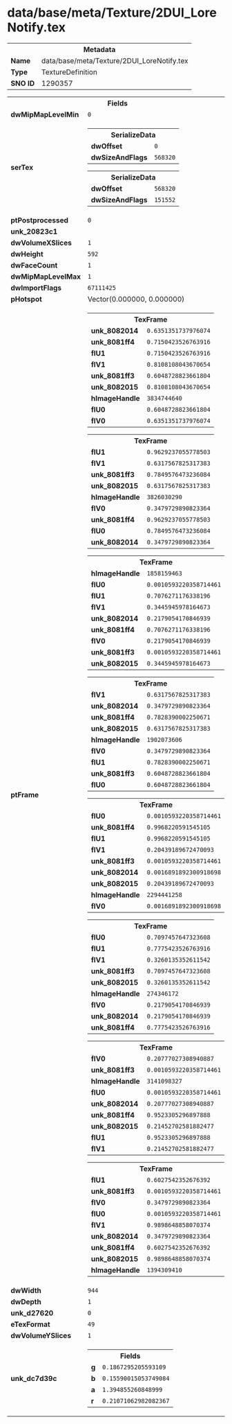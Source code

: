 <h1>data/base/meta/Texture/2DUI_LoreNotify.tex</h1><table><tr><th colspan="100%">Metadata</th></tr><tr><td><b>Name</b></td><td>data/base/meta/Texture/2DUI_LoreNotify.tex</td></tr><tr><td><b>Type</b></td><td>TextureDefinition</td></tr><tr><td><b>SNO ID</b></td><td>1290357</td></tr></table>

<table><tr><th colspan="100%">Fields</th></tr><tr><td><b>dwMipMapLevelMin</b></td><td><code>0</code></td></tr><tr><td><b>serTex</b></td><td><table><tr><th colspan="100%">SerializeData</th></tr><tr><td><b>dwOffset</b></td><td><code>0</code></td></tr><tr><td><b>dwSizeAndFlags</b></td><td><code>568320</code></td></tr></table>


<table><tr><th colspan="100%">SerializeData</th></tr><tr><td><b>dwOffset</b></td><td><code>568320</code></td></tr><tr><td><b>dwSizeAndFlags</b></td><td><code>151552</code></td></tr></table>


</td></tr><tr><td><b>ptPostprocessed</b></td><td><code>0</code></td></tr><tr><td><b>unk_20823c1</b></td><td></td></tr><tr><td><b>dwVolumeXSlices</b></td><td><code>1</code></td></tr><tr><td><b>dwHeight</b></td><td><code>592</code></td></tr><tr><td><b>dwFaceCount</b></td><td><code>1</code></td></tr><tr><td><b>dwMipMapLevelMax</b></td><td><code>1</code></td></tr><tr><td><b>dwImportFlags</b></td><td><code>67111425</code></td></tr><tr><td><b>pHotspot</b></td><td>Vector(0.000000, 0.000000)</td></tr><tr><td><b>ptFrame</b></td><td><table><tr><th colspan="100%">TexFrame</th></tr><tr><td><b>unk_8082014</b></td><td><code>0.6351351737976074</code></td></tr><tr><td><b>unk_8081ff4</b></td><td><code>0.7150423526763916</code></td></tr><tr><td><b>flU1</b></td><td><code>0.7150423526763916</code></td></tr><tr><td><b>flV1</b></td><td><code>0.8108108043670654</code></td></tr><tr><td><b>unk_8081ff3</b></td><td><code>0.6048728823661804</code></td></tr><tr><td><b>unk_8082015</b></td><td><code>0.8108108043670654</code></td></tr><tr><td><b>hImageHandle</b></td><td><code>3834744640</code></td></tr><tr><td><b>flU0</b></td><td><code>0.6048728823661804</code></td></tr><tr><td><b>flV0</b></td><td><code>0.6351351737976074</code></td></tr></table>


<table><tr><th colspan="100%">TexFrame</th></tr><tr><td><b>flU1</b></td><td><code>0.9629237055778503</code></td></tr><tr><td><b>flV1</b></td><td><code>0.6317567825317383</code></td></tr><tr><td><b>unk_8081ff3</b></td><td><code>0.7849576473236084</code></td></tr><tr><td><b>unk_8082015</b></td><td><code>0.6317567825317383</code></td></tr><tr><td><b>hImageHandle</b></td><td><code>3826030290</code></td></tr><tr><td><b>flV0</b></td><td><code>0.3479729890823364</code></td></tr><tr><td><b>unk_8081ff4</b></td><td><code>0.9629237055778503</code></td></tr><tr><td><b>flU0</b></td><td><code>0.7849576473236084</code></td></tr><tr><td><b>unk_8082014</b></td><td><code>0.3479729890823364</code></td></tr></table>


<table><tr><th colspan="100%">TexFrame</th></tr><tr><td><b>hImageHandle</b></td><td><code>1858159463</code></td></tr><tr><td><b>flU0</b></td><td><code>0.0010593220358714461</code></td></tr><tr><td><b>flU1</b></td><td><code>0.7076271176338196</code></td></tr><tr><td><b>flV1</b></td><td><code>0.3445945978164673</code></td></tr><tr><td><b>unk_8082014</b></td><td><code>0.2179054170846939</code></td></tr><tr><td><b>unk_8081ff4</b></td><td><code>0.7076271176338196</code></td></tr><tr><td><b>flV0</b></td><td><code>0.2179054170846939</code></td></tr><tr><td><b>unk_8081ff3</b></td><td><code>0.0010593220358714461</code></td></tr><tr><td><b>unk_8082015</b></td><td><code>0.3445945978164673</code></td></tr></table>


<table><tr><th colspan="100%">TexFrame</th></tr><tr><td><b>flV1</b></td><td><code>0.6317567825317383</code></td></tr><tr><td><b>unk_8082014</b></td><td><code>0.3479729890823364</code></td></tr><tr><td><b>unk_8081ff4</b></td><td><code>0.7828390002250671</code></td></tr><tr><td><b>unk_8082015</b></td><td><code>0.6317567825317383</code></td></tr><tr><td><b>hImageHandle</b></td><td><code>1902073606</code></td></tr><tr><td><b>flV0</b></td><td><code>0.3479729890823364</code></td></tr><tr><td><b>flU1</b></td><td><code>0.7828390002250671</code></td></tr><tr><td><b>unk_8081ff3</b></td><td><code>0.6048728823661804</code></td></tr><tr><td><b>flU0</b></td><td><code>0.6048728823661804</code></td></tr></table>


<table><tr><th colspan="100%">TexFrame</th></tr><tr><td><b>flU0</b></td><td><code>0.0010593220358714461</code></td></tr><tr><td><b>unk_8081ff4</b></td><td><code>0.9968220591545105</code></td></tr><tr><td><b>flU1</b></td><td><code>0.9968220591545105</code></td></tr><tr><td><b>flV1</b></td><td><code>0.20439189672470093</code></td></tr><tr><td><b>unk_8081ff3</b></td><td><code>0.0010593220358714461</code></td></tr><tr><td><b>unk_8082014</b></td><td><code>0.0016891892300918698</code></td></tr><tr><td><b>unk_8082015</b></td><td><code>0.20439189672470093</code></td></tr><tr><td><b>hImageHandle</b></td><td><code>2294441258</code></td></tr><tr><td><b>flV0</b></td><td><code>0.0016891892300918698</code></td></tr></table>


<table><tr><th colspan="100%">TexFrame</th></tr><tr><td><b>flU0</b></td><td><code>0.7097457647323608</code></td></tr><tr><td><b>flU1</b></td><td><code>0.7775423526763916</code></td></tr><tr><td><b>flV1</b></td><td><code>0.3260135352611542</code></td></tr><tr><td><b>unk_8081ff3</b></td><td><code>0.7097457647323608</code></td></tr><tr><td><b>unk_8082015</b></td><td><code>0.3260135352611542</code></td></tr><tr><td><b>hImageHandle</b></td><td><code>274346172</code></td></tr><tr><td><b>flV0</b></td><td><code>0.2179054170846939</code></td></tr><tr><td><b>unk_8082014</b></td><td><code>0.2179054170846939</code></td></tr><tr><td><b>unk_8081ff4</b></td><td><code>0.7775423526763916</code></td></tr></table>


<table><tr><th colspan="100%">TexFrame</th></tr><tr><td><b>flV0</b></td><td><code>0.20777027308940887</code></td></tr><tr><td><b>unk_8081ff3</b></td><td><code>0.0010593220358714461</code></td></tr><tr><td><b>hImageHandle</b></td><td><code>3141098327</code></td></tr><tr><td><b>flU0</b></td><td><code>0.0010593220358714461</code></td></tr><tr><td><b>unk_8082014</b></td><td><code>0.20777027308940887</code></td></tr><tr><td><b>unk_8081ff4</b></td><td><code>0.9523305296897888</code></td></tr><tr><td><b>unk_8082015</b></td><td><code>0.21452702581882477</code></td></tr><tr><td><b>flU1</b></td><td><code>0.9523305296897888</code></td></tr><tr><td><b>flV1</b></td><td><code>0.21452702581882477</code></td></tr></table>


<table><tr><th colspan="100%">TexFrame</th></tr><tr><td><b>flU1</b></td><td><code>0.6027542352676392</code></td></tr><tr><td><b>unk_8081ff3</b></td><td><code>0.0010593220358714461</code></td></tr><tr><td><b>flV0</b></td><td><code>0.3479729890823364</code></td></tr><tr><td><b>flU0</b></td><td><code>0.0010593220358714461</code></td></tr><tr><td><b>flV1</b></td><td><code>0.9898648858070374</code></td></tr><tr><td><b>unk_8082014</b></td><td><code>0.3479729890823364</code></td></tr><tr><td><b>unk_8081ff4</b></td><td><code>0.6027542352676392</code></td></tr><tr><td><b>unk_8082015</b></td><td><code>0.9898648858070374</code></td></tr><tr><td><b>hImageHandle</b></td><td><code>1394309410</code></td></tr></table>


</td></tr><tr><td><b>dwWidth</b></td><td><code>944</code></td></tr><tr><td><b>dwDepth</b></td><td><code>1</code></td></tr><tr><td><b>unk_d27620</b></td><td><code>0</code></td></tr><tr><td><b>eTexFormat</b></td><td><code>49</code></td></tr><tr><td><b>dwVolumeYSlices</b></td><td><code>1</code></td></tr><tr><td><b>unk_dc7d39c</b></td><td><table><tr><th colspan="100%">Fields</th></tr><tr><td><b>g</b></td><td><code>0.1867295205593109</code></td></tr><tr><td><b>b</b></td><td><code>0.15590015053749084</code></td></tr><tr><td><b>a</b></td><td><code>1.394855260848999</code></td></tr><tr><td><b>r</b></td><td><code>0.21071062982082367</code></td></tr></table>

</td></tr></table>

